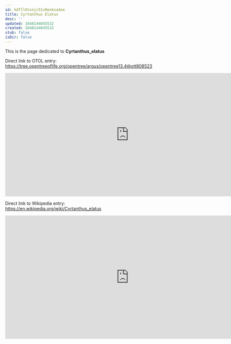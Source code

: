 ```yaml
---
id: kdfll6txnjc51v0enkxa4ee
title: Cyrtanthus Elatus
desc: ''
updated: 1648144045532
created: 1648144045532
stub: false
isDir: false
---
```

This is the page dedicated to **Cyrtanthus_elatus**


Direct link to OTOL entry: https://tree.opentreeoflife.org/opentree/argus/opentree13.4@ott808523



<html>
    <body>
    <iframe src="https://tree.opentreeoflife.org/opentree/argus/opentree13.4@ott808523"
    width="800" height="400" frameborder="0" allowfullscreen> </iframe>
    </body>
</html>
    


Direct link to Wikipedia entry: https://en.wikipedia.org/wiki/Cyrtanthus_elatus



<html>
    <body>
    <iframe src="https://en.wikipedia.org/wiki/Cyrtanthus_elatus"
    width="800" height="400" frameborder="0" allowfullscreen> </iframe>
    </body>
</html>
    
